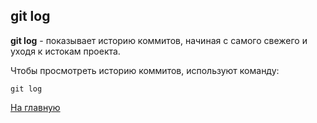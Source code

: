 ## git log
**git log** - показывает историю коммитов, начиная с самого свежего и уходя к истокам проекта.

Чтобы просмотреть историю коммитов, используют команду:

```bash=
git log
```



[На главную](readme.md)